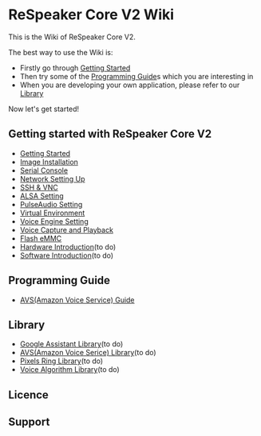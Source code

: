 # ReSpeaker Core V2 Wiki
<!-- ReSpeaker Core V2通用型开发板文档 -->
This is the Wiki of ReSpeaker Core V2.

<!-- todo: 这里会有一段话介绍ReSpeaker Core V2以及一些图片，以及wiki整体结构，以及文档的使用方法 -->

The best way to use the Wiki is:
- Firstly go through [Getting Started](#getting-started-with-respeaker-core-v2)
- Then try some of the [Programming Guide](#programming-guide)s which you are interesting in
- When you are developing your own application, please refer to our [Library](#library)

Now let's get started!

## Getting started with ReSpeaker Core V2
- [Getting Started](/docs/getting_started.md)
- [Image Installation](/docs/getting_started.md#image-installation)
- [Serial Console](/docs/getting_started.md#serial-console)
- [Network Setting Up](/docs/getting_started.md#network-setting-up)
- [SSH & VNC](/docs/getting_started.md#ssh--vnc)
- [ALSA Setting](/docs/getting_started.md#alsa-setting)
- [PulseAudio Setting](/docs/getting_started.md#pulseaudio-setting)
- [Virtual Environment](/docs/getting_started.md#virtual-environment)
- [Voice Engine Setting](/docs/getting_started.md#voice-engine-setting)
- [Voice Capture and Playback](/docs/getting_started.md#voice-capture-and-playback)
- [Flash eMMC](/docs/getting_started.md#flash-emmc)
- [Hardware Introduction]()(to do)
- [Software Introduction]()(to do)


## Programming Guide
- [AVS(Amazon Voice Service) Guide](/docs/avs_guide.md)


## Library
- [Google Assistant Library]()(to do)
- [AVS(Amazon Voice Serice) Library]()(to do)
- [Pixels Ring Library]()(to do)
- [Voice Algorithm Library]()(to do)

## Licence



## Support
